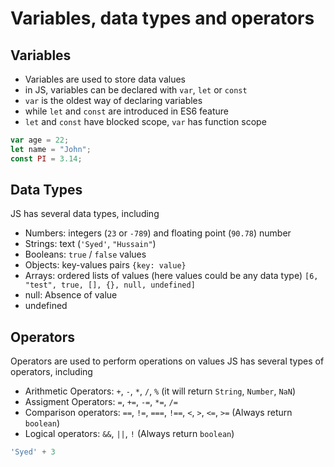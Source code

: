 # Variables, data types and operators

## Variables
- Variables are used to store data values
- in JS, variables can be declared with `var`, `let` or `const`
- `var` is the oldest way of declaring variables
- while `let` and `const` are introduced in ES6 feature
- `let` and `const` have blocked scope, `var` has function scope

```javascript
var age = 22;
let name = "John";
const PI = 3.14;
```

## Data Types
JS has several data types, including
- Numbers: integers (`23` or `-789`) and floating point (`90.78`) number
- Strings: text (`'Syed'`, `"Hussain"`)
- Booleans: `true` / `false` values
- Objects: key-values pairs `{key: value}`
- Arrays: ordered lists of values (here values could be any data type) `[6, "test", true, [], {}, null, undefined]`
- null: Absence of value
- undefined

## Operators
Operators are used to perform operations on values
JS has several types of operators, including
- Arithmetic Operators: `+`, `-`, `*`, `/`, `%` (it will return `String`, `Number`, `NaN`)
- Assigment Operators: `=`, `+=`, `-=`, `*=`, `/=`
- Comparison operators: `==`, `!=`, `===`, `!==`, `<`, `>`, `<=`, `>=` (Always return `boolean`)
- Logical operators: `&&`, `||`, `!` (Always return `boolean`)

```javascript
'Syed' + 3
```

